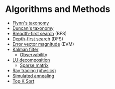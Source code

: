 # Algorithms and Methods
* [Flynn's taxonomy](https://en.wikipedia.org/wiki/Flynn%27s_taxonomy)
* [Duncan's taxonomy](https://en.wikipedia.org/wiki/Duncan%27s_taxonomy)
* [Breadth-first search](https://en.wikipedia.org/wiki/Breadth-first_search) (BFS)
* [Depth-first search](https://en.wikipedia.org/wiki/Depth-first_search) (DFS)
* [Error vector magnitude](https://en.wikipedia.org/wiki/Error_vector_magnitude) (EVM)
* [Kalman filter](https://en.wikipedia.org/wiki/Kalman_filter)
  * [Observability](https://en.wikipedia.org/wiki/Observability)
* [LU decomposition](https://en.wikipedia.org/wiki/LU_decomposition)
  * [Sparse matrix](https://en.wikipedia.org/wiki/Sparse_matrix)
* [Ray tracing (physics)](https://en.wikipedia.org/wiki/Ray_tracing_(physics))
* [Simulated annealing](https://en.wikipedia.org/wiki/Simulated_annealing)
* [Top K Sort](https://xilinx.github.io/Vitis_Libraries/graph/2020.1/guide_L1/primitives/sortTopK.html)
